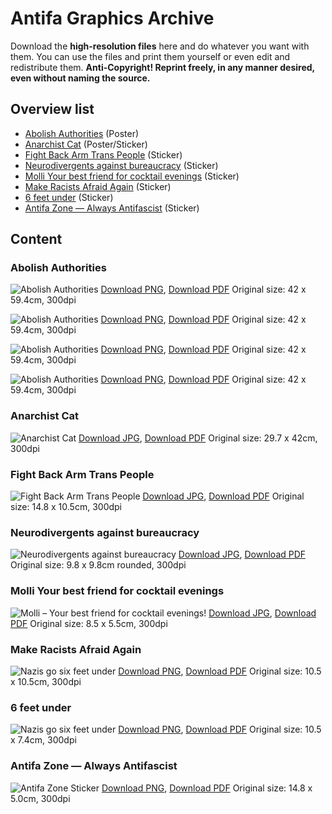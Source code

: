 # Antifa Graphics Archive

Download the **high-resolution files** here and do whatever you want with them. You can use the files and print them yourself or even edit and redistribute them.
**Anti-Copyright! Reprint freely, in any manner desired, even without naming the source.**


## Overview list

* [Abolish Authorities](#abolish-authorities) (Poster)
* [Anarchist Cat](#anarchist-cat) (Poster/Sticker)
* [Fight Back Arm Trans People](#fight-back-arm-trans-people) (Sticker)
* [Neurodivergents against bureaucracy](#neurodivergents-against-bureaucracy) (Sticker)
* [Molli Your best friend for cocktail evenings](#molli-your-best-friend-for-cocktail-evenings) (Sticker)
* [Make Racists Afraid Again](#make-racists-afraid-again) (Sticker)
* [6 feet under](#6-feet-under) (Sticker)
* [Antifa Zone — Always Antifascist](#antifa-zone--always-antifascist) (Sticker)

## Content

### Abolish Authorities
![Abolish Authorities](files/abolish-authorities/policecar_poster_blue.png)
[Download PNG](https://github.com/antifagraphics/antifagraphics.github.io/raw/main/files/abolish-authorities/policecar_poster_blue.png), [Download PDF](https://github.com/antifagraphics/antifagraphics.github.io/raw/main/files/abolish-authorities/abolish_authorities_01.pdf) Original size: 42 x 59.4cm, 300dpi

![Abolish Authorities](files/abolish-authorities/policecar_poster_magenta.png)
[Download PNG](https://github.com/antifagraphics/antifagraphics.github.io/raw/main/files/abolish-authorities/policecar_poster_magenta.png), [Download PDF](https://github.com/antifagraphics/antifagraphics.github.io/raw/main/files/abolish-authorities/abolish_authorities_02.pdf) Original size: 42 x 59.4cm, 300dpi

![Abolish Authorities](files/abolish-authorities/policecar_poster_yellow.png)
[Download PNG](https://github.com/antifagraphics/antifagraphics.github.io/raw/main/files/abolish-authorities/policecar_poster_yellow.png), [Download PDF](https://github.com/antifagraphics/antifagraphics.github.io/raw/main/files/abolish-authorities/abolish_authorities_03.pdf) Original size: 42 x 59.4cm, 300dpi

![Abolish Authorities](files/abolish-authorities/policecar_poster_white.png)
[Download PNG](https://github.com/antifagraphics/antifagraphics.github.io/raw/main/files/abolish-authorities/policecar_poster_white.png), [Download PDF](https://github.com/antifagraphics/antifagraphics.github.io/raw/main/files/abolish-authorities/abolish_authorities_04.pdf) Original size: 42 x 59.4cm, 300dpi

### Anarchist Cat
![Anarchist Cat](files/anarchist-cat/anarchist_cat.jpg)
[Download JPG](https://github.com/antifagraphics/antifagraphics.github.io/raw/main/files/anarchist-cat/anarchist_cat.jpg), [Download PDF](https://github.com/antifagraphics/antifagraphics.github.io/raw/main/files/anarchist-cat/anarchist_cat.pdf) Original size: 29.7 x 42cm, 300dpi

### Fight Back Arm Trans People
![Fight Back Arm Trans People](files/fightbackarmtranspeople/fightbackarmtrans.jpg)
[Download JPG](https://github.com/antifagraphics/antifagraphics.github.io/raw/main/files/fightbackarmtranspeople/fightbackarmtrans.jpg), [Download PDF](https://github.com/antifagraphics/antifagraphics.github.io/raw/main/files/fightbackarmtranspeople/fightbackarmtrans.pdf) Original size: 14.8 x 10.5cm, 300dpi

### Neurodivergents against bureaucracy
![Neurodivergents against bureaucracy](files/neurodivergentsagainstbureaucracy/neurodivergents_against_bureaucracy.jpg)
[Download JPG](https://github.com/antifagraphics/antifagraphics.github.io/raw/main/files/neurodivergentsagainstbureaucracy/neurodivergents_against_bureaucracy.jpg), [Download PDF](https://github.com/antifagraphics/antifagraphics.github.io/raw/main/files/neurodivergentsagainstbureaucracy/neurodivergents_against_bureaucracy.pdf) Original size: 9.8 x 9.8cm rounded, 300dpi

### Molli Your best friend for cocktail evenings
![Molli – Your best friend for cocktail evenings!](files/molli/molli_your_best_friend.jpg)
[Download JPG](https://github.com/antifagraphics/antifagraphics.github.io/raw/main/files/molli/molli_your_best_friend.jpg), [Download PDF](https://github.com/antifagraphics/antifagraphics.github.io/raw/main/files/molli/molli_your_best_friend.pdf) Original size: 8.5 x 5.5cm, 300dpi

### Make Racists Afraid Again
![Nazis go six feet under](files/makeracistsafraid/makeracistsafraid.jpg)
[Download PNG](https://github.com/antifagraphics/antifagraphics.github.io/raw/main/files/makeracistsafraid/makeracistsafraid.jpg), [Download PDF](https://github.com/antifagraphics/antifagraphics.github.io/raw/main/files/makeracistsafraid/makeracistsafraid.pdf) Original size: 10.5 x 10.5cm, 300dpi

### 6 feet under
![Nazis go six feet under](files/sixfeetunder/sixfeetunder.png)
[Download PNG](https://github.com/antifagraphics/antifagraphics.github.io/raw/main/files/sixfeetunder/sixfeetunder.png), [Download PDF](https://github.com/antifagraphics/antifagraphics.github.io/raw/main/files/sixfeetunder/sixfeetunder.pdf) Original size: 10.5 x 7.4cm, 300dpi

### Antifa Zone — Always Antifascist
![Antifa Zone Sticker](files/antifazone/antifazone.png)
[Download PNG](https://github.com/antifagraphics/antifagraphics.github.io/raw/main/files/antifazone/antifazone.png), [Download PDF](https://github.com/antifagraphics/antifagraphics.github.io/raw/main/files/antifazone/antifazone.pdf) Original size: 14.8 x 5.0cm, 300dpi
